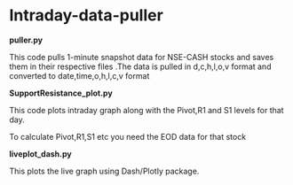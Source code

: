 # Intraday-data-puller

**puller.py**

This code pulls 1-minute snapshot data for NSE-CASH stocks and saves them in their respective files .The data is pulled in d,c,h,l,o,v format and converted to date,time,o,h,l,c,v format

**SupportResistance_plot.py**

This code plots intraday graph along with the Pivot,R1 and S1 levels for that day.

To calculate Pivot,R1,S1 etc you need the EOD data for that stock 

**liveplot_dash.py**

This plots the live graph using Dash/Plotly package.
